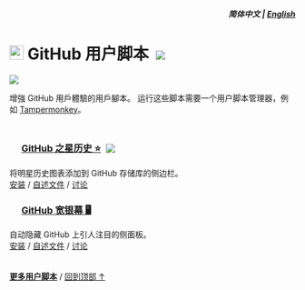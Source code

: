 <div align="right">
<h5>简体中文 | <a href="../../#readme">English</a></h5>
</div>

# <img width=25 style="margin-bottom: -1px" src="https://github.githubassets.com/favicons/favicon.png"> GitHub 用户脚本 &nbsp;[![](https://img.shields.io/twitter/url/http/shields.io.svg?style=social)](https://twitter.com/intent/tweet?text=检查这些%20GitHub%20用户脚本%21&url=https://github.com/adamlui/userscripts/tree/master/github&hashtags=greasemonkey,userscript,javascript,github)

[![](https://img.shields.io/badge/许可证-MIT-green.svg?logo=internetarchive&logoColor=white&labelColor=464646&style=for-the-badge)](LICENSE.md)

增強 GitHub 用戶體驗的用戶腳本。 运行这些脚本需要一个用户脚本管理器，例如 [Tampermonkey](https://www.tampermonkey.net/)。

<img height=10px width="100%" src="https://raw.githubusercontent.com/andreasbm/readme/master/assets/lines/aqua.png">

### <img width=17 style="margin-bottom: -1px" src="https://github.githubassets.com/favicons/favicon.png"> [GitHub 之星历史 ⭐](../../github-star-history) <a href="https://github.com/awesome-scripts/awesome-userscripts#github"><img src="https://awesome.re/mentioned-badge.svg" style="margin:0 0 -2px 5px"></a>

将明星历史图表添加到 GitHub 存储库的侧边栏。<br>
[安装](https://greasyfork.org/scripts/473377) /
[自述文件](../../github-star-history#readme) /
[讨论](https://github.com/adamlui/userscripts/discussions)

### <img width=17 style="margin-bottom: -1px" src="https://github.githubassets.com/favicons/favicon.png"> [GitHub 宽银幕 🖥️](../../github-widescreen)

自动隐藏 GitHub 上引人注目的侧面板。<br>
[安装](https://greasyfork.org/scripts/473439) /
[自述文件](../../github-widescreen#readme) /
[讨论](https://github.com/adamlui/userscripts/discussions)

<img height=6px width="100%" src="https://raw.githubusercontent.com/andreasbm/readme/master/assets/lines/aqua.png">

<a href="https://github.com/adamlui/userscripts">**更多用户脚本**</a> / 
<a href="#%E7%AE%80%E4%BD%93%E4%B8%AD%E6%96%87--english">回到顶部 ↑</a>
